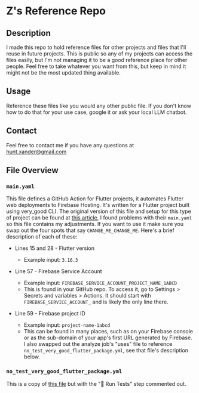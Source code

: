 # Z's Reference Repo

## Description

I made this repo to hold reference files for other projects and files that I'll reuse in future projects. This is public so any of my projects can access the files easily, but I'm not managing it to be a good reference place for other people. Feel free to take whatever you want from this, but keep in mind it might not be the most updated thing available.

## Usage

Reference these files like you would any other public file. If you don't know how to do that for your use case, google it or ask your local LLM chatbot.

## Contact

Feel free to contact me if you have any questions at hunt.xander@gmail.com

## File Overview

### `main.yaml`

This file defines a GitHub Action for Flutter projects, it automates Flutter web deployments to Firebase Hosting. It's written for a Flutter project built using very_good CLI. The original version of this file and setup for this type of project can be found at [this article](https://medium.com/@quen09t/automating-flutter-web-deployments-to-firebase-hosting-using-github-actions-4893e4f17135), I found problems with their `main.yaml` so this file contains my adjustments. If you want to use it make sure you swap out the four spots that say `CHANGE_ME_CHANGE_ME`. Here's a brief description of each of these:

- Lines 15 and 28 - Flutter version

  - Example input: `3.16.3`

- Line 57 - Firebase Service Account

  - Example input: `FIREBASE_SERVICE_ACCOUNT_PROJECT_NAME_1ABCD`
  - This is found in your GitHub repo. To access it, go to Settings > Secrets and variables > Actions. It should start with `FIREBASE_SERVICE_ACCOUNT_` and is likely the only line there.

- Line 59 - Firebase project ID

  - Example input: `project-name-1abcd`
  - This can be found in many places, such as on your Firebase console or as the sub-domain of your app's first URL generated by Firebase.
    I also swapped out the analyze job's "uses" file to reference `no_test_very_good_flutter_package.yml`, see that file's description below.

### `no_test_very_good_flutter_package.yml`

This is a copy of [this file](https://github.com/VeryGoodOpenSource/very_good_workflows/blob/main/.github/workflows/flutter_package.yml) but with the "🧪 Run Tests" step commented out.

